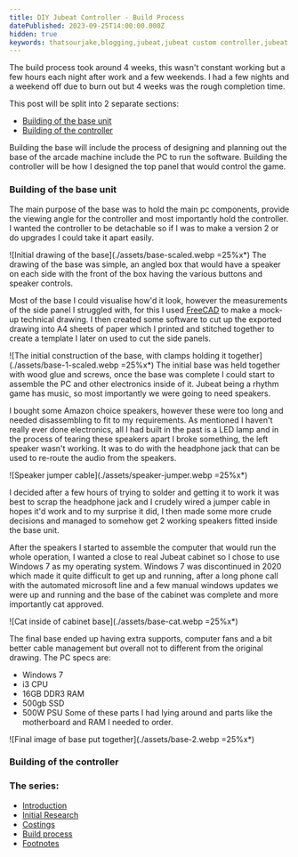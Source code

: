 ```yaml
---
title: DIY Jubeat Controller - Build Process
datePublished: 2023-09-25T14:00:00.000Z
hidden: true
keywords: thatsourjake,blogging,jubeat,jubeat custom controller,jubeat diy,youbeat controller
---
```


The build process took around 4 weeks, this wasn't constant working but a few hours each night after work and a few weekends. I had a few nights and a weekend off due to burn out but 4 weeks was the rough completion time.

This post will be split into 2 separate sections:
- [Building of the base unit](#buildingofthebaseunit)
- [Building of the controller](#buildingofthecontroller)

Building the base will include the process of designing and planning out the base of the arcade machine include the PC to run the software. Building the controller will be how I designed the top panel that would control the game.

### Building of the base unit
The main purpose of the base was to hold the main pc components, provide the viewing angle for the controller and most importantly hold the controller. I wanted the controller to be detachable so if I was to make a version 2 or do upgrades I could take it apart easily.

![Initial drawing of the base](./assets/base-scaled.webp =25%x*)
The drawing of the base was simple, an angled box that would have a speaker on each side with the front of the box having the various buttons and speaker controls.

Most of the base I could visualise how'd it look, however the measurements of the side panel I struggled with, for this I used [FreeCAD](https://www.freecad.org/) to make a mock-up technical drawing. I then created some software to cut up the exported drawing into A4 sheets of paper which I printed and stitched together to create a template I later on used to cut the side panels.

![The initial construction of the base, with clamps holding it together](./assets/base-1-scaled.webp =25%x*)
The initial base was held together with wood glue and screws, once the base was complete I could start to assemble the PC and other electronics inside of it. Jubeat being a rhythm game has music, so most importantly we were going to need speakers.

I bought some Amazon choice speakers, however these were too long and needed disassembling to fit to my requirements. As mentioned I haven't really ever done electronics, all I had built in the past is a LED lamp and in the process of tearing these speakers apart I broke something, the left speaker wasn't working. It was to do with the headphone jack that can be used to re-route the audio from the speakers.

![Speaker jumper cable](./assets/speaker-jumper.webp =25%x*)

I decided after a few hours of trying to solder and getting it to work it was best to scrap the headphone jack and I crudely wired a jumper cable in hopes it'd work and to my surprise it did, I then made some more crude decisions and managed to somehow get 2 working speakers fitted inside the base unit.

After the speakers I started to assemble the computer that would run the whole operation, I wanted a close to real Jubeat cabinet so I chose to use Windows 7 as my operating system. Windows 7 was discontinued in 2020 which made it quite difficult to get up and running, after a long phone call with the automated microsoft line and a few manual windows updates we were up and running and the base of the cabinet was complete and more importantly cat approved.

![Cat inside of cabinet base](./assets/base-cat.webp =25%x*)

The final base ended up having extra supports, computer fans and a bit better cable management but overall not to different from the original drawing. The PC specs are:
- Windows 7
- i3 CPU
- 16GB DDR3 RAM
- 500gb SSD
- 500W PSU
Some of these parts I had lying around and parts like the motherboard and RAM I needed to order.

![Final image of base put together](./assets/base-2.webp =25%x*)

### Building of the controller

### The series:
- [Introduction](.)
- [Initial Research](./initial-research)
- [Costings](./costings)
- <ins>Build process</ins>
- [Footnotes](./footnotes)
